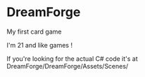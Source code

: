 # DreamForge
My first card game

I'm 21 and like games !

If you're looking for the actual C# code it's at DreamForge/DreamForge/Assets/Scenes/
